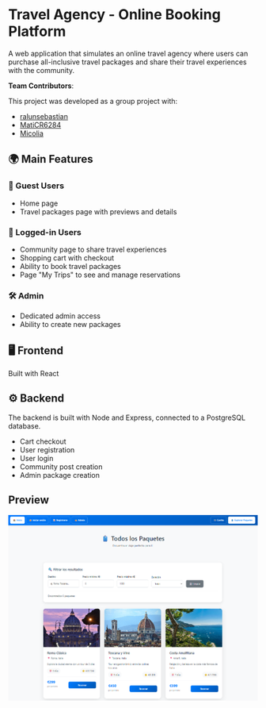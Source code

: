 # Travel Agency - Online Booking Platform

A web application that simulates an online travel agency where users can purchase all-inclusive travel packages and share their travel experiences with the community.

**Team Contributors**:

This project was developed as a group project with:

- [ralunsebastian](https://github.com/ralunsebastian)
- [MatiCR6284](https://github.com/MatiCR6284)
- [Micolia](https://github.com/Micolia)



## 🌍 Main Features

### 👥 Guest Users
- Home page
- Travel packages page with previews and details

### 🔑 Logged-in Users
- Community page to share travel experiences
- Shopping cart with checkout
- Ability to book travel packages
- Page "My Trips" to see and manage reservations

### 🛠️ Admin
- Dedicated admin access
- Ability to create new packages


## 🖥️ Frontend

Built with React


## ⚙️ Backend

The backend is built with Node and Express, connected to a PostgreSQL database.  

- Cart checkout
- User registration
- User login
- Community post creation
- Admin package creation

## Preview

![Preview](./frontend/src/assets/img/preview.png)
